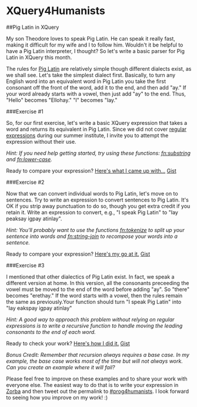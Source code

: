 # XQuery4Humanists

##Pig Latin in XQuery

My son Theodore loves to speak Pig Latin. He can speak it really fast, making it difficult for my wife and I to follow him. Wouldn't it be helpful to have a Pig Latin interpreter, I thought? So let's write a basic parser for Pig Latin in XQuery this month.

The rules for [Pig Latin](https://en.wikipedia.org/wiki/Pig_Latin) are relatively simple though different dialects exist, as we shall see. Let's take the simplest dialect first. Basically, to turn any English word into an equivalent word in Pig Latin you take the first consonant off the front of the word, add it to the end, and then add "ay." If your word already starts with a vowel, then just add "ay" to the end. Thus, "Hello" becomes "Ellohay." "I" becomes "Iay."

###Exercise #1

So, for our first exercise, let's write a basic XQuery expression that takes a word and returns its equivalent in Pig Latin. Since we did not cover [regular expressions](https://en.wikipedia.org/wiki/Regular_expression) during our summer institute, I invite you to attempt the expression without their use.

*Hint: If you need help getting started, try using these functions: [fn:substring](http://www.xqueryfunctions.com/xq/fn_substring.html) and [fn:lower-case](http://www.xqueryfunctions.com/xq/fn_lower-case.html).*

Ready to compare your expression? [Here's what I came up with...](http://try-zorba.28.io/queries/xquery/QK5qu0xXmoe16U2ruUvUJMyf768%3D) [Gist](https://gist.github.com/CliffordAnderson/076b5e82f1d7e22e05ca)

###Exercise #2

Now that we can convert individual words to Pig Latin, let's move on to sentences. Try to write an expression to convert sentences to Pig Latin. It's OK if you strip away punctuation to do so, though you get extra credit if you retain it. Write an expression to convert, e.g., "I speak Pig Latin" to "Iay peaksay igpay atinlay".

*Hint: You'll probably want to use the functions [fn:tokenize](http://www.xqueryfunctions.com/xq/fn_tokenize.html) to split up your sentence into words and [fn:string-join](http://www.xqueryfunctions.com/xq/fn_string-join.html) to recompose your words into a sentence.*

Ready to compare your expression? [Here's my go at it.](http://try-zorba.28.io/queries/xquery/viIDlwPueygREld7%2FOCE3n9AYEE%3D) [Gist](https://gist.github.com/CliffordAnderson/e75fd3e4e3e569a661cf)

###Exercise #3

I mentioned that other dialectics of Pig Latin exist. In fact, we speak a different version at home. In this version, all the consonants preceeding the vowel must be moved to the end of the word before adding "ay". So "there" becomes "erethay." If the word starts with a vowel, then the rules remain the same as previously.Your function should turn "I speak Pig Latin" into "Iay eakspay igpay atinlay"

*Hint: A good way to approach this problem without relying on regular expressions is to write a recursive function to handle moving the leading consonants to the end of each word.*

Ready to check your work? [Here's how I did it.](http://try-zorba.28.io/queries/xquery/htyppNcHns5R%2BLIHC%2FJz%2BmlQGDU%3D) [Gist](https://gist.github.com/CliffordAnderson/6ed7e1f9a32abf15d9fd)

*Bonus Credit: Remember that recursion always requires a base case. In my example, the base case works most of the time but will not always work. Can you create an example where it will fail?*

Please feel free to improve on these examples and to share your work with everyone else. The easiest way to do that is to write your expression in [Zorba](try-zorba.28.io) and then tweet out the permalink to [#prog4humanists](https://twitter.com/hashtag/prog4humanists). I look forward to seeing how you improve on my work! :)
